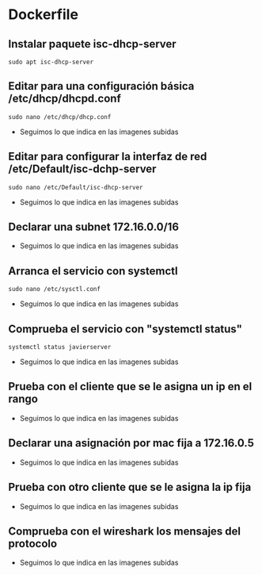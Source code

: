 # Dockerfile

## Instalar paquete isc-dhcp-server

    sudo apt isc-dhcp-server

## Editar para una configuración básica /etc/dhcp/dhcpd.conf

    sudo nano /etc/dhcp/dhcp.conf

- Seguimos lo que indica en las imagenes subidas

## Editar para configurar la interfaz de red /etc/Default/isc-dchp-server

    sudo nano /etc/Default/isc-dhcp-server

- Seguimos lo que indica en las imagenes subidas

## Declarar una subnet 172.16.0.0/16

- Seguimos lo que indica en las imagenes subidas

## Arranca el servicio con systemctl

    sudo nano /etc/sysctl.conf

- Seguimos lo que indica en las imagenes subidas

## Comprueba el servicio con "systemctl status"

    systemctl status javierserver

- Seguimos lo que indica en las imagenes subidas

## Prueba con el cliente que se le asigna un ip en el rango 

- Seguimos lo que indica en las imagenes subidas

## Declarar una asignación por mac fija a 172.16.0.5

- Seguimos lo que indica en las imagenes subidas

## Prueba con otro cliente que se le asigna la ip fija

- Seguimos lo que indica en las imagenes subidas

## Comprueba con el wireshark los mensajes del protocolo

- Seguimos lo que indica en las imagenes subidas